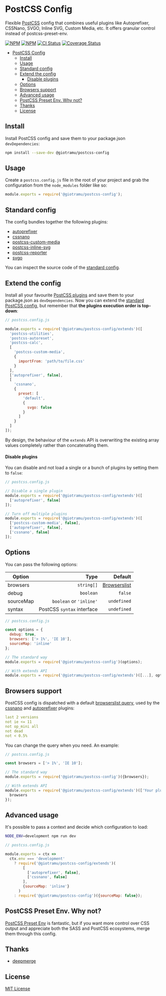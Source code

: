 # PostCSS Config

Flexible [PostCSS][postcss-doc_url] config that combines useful plugins like Autoprefixer, CSSNano, SVGO, Inline SVG, Custom Media, etc. It offers granular control instead of postcss-preset-env.

[![NPM][version_badge]][npm_url]
[![NPM][download_badge]][npm_url]
[![CI Status][ci_badge]][ci_url]
[![Coverage Status][coverage_badge]][coverage_url]

- [PostCSS Config](#postcss-config)
  - [Install](#install)
  - [Usage](#usage)
  - [Standard config](#standard-config)
  - [Extend the config](#extend-the-config)
    - [Disable plugins](#disable-plugins)
  - [Options](#options)
  - [Browsers support](#browsers-support)
  - [Advanced usage](#advanced-usage)
  - [PostCSS Preset Env. Why not?](#postcss-preset-env-why-not)
  - [Thanks](#thanks)
  - [License](#license)

## Install

Install PostCSS config and save them to your package.json `devDependencies`:

```sh
npm install --save-dev @giotramu/postcss-config
```

## Usage

Create a `postcss.config.js` file in the root of your project and grab the configuration from the `node_modules` folder like so:

```js
module.exports = require('@giotramu/postcss-config');
```

## Standard config

The config bundles together the following plugins:

- [autoprefixer][autoprefixer_url]
- [cssnano][cssnano_url]
- [postcss-custom-media][postcss-custom-media_url]
- [postcss-inline-svg][postcss-inline-svg_url]
- [postcss-reporter][postcss-reporter_url]
- [svgo][svgo_url]

You can inspect the source code of the [standard config][standard-config_url].

## Extend the config

Install all your favourite [PostCSS plugins][postcss-plugins_url] and save them to your package.json as `devDependencies`. Now you can extend the [standard PostCSS config][standard-config_url], but remember that **the plugins execution order is top-down**:

```js
// postcss.config.js

module.exports = require('@giotramu/postcss-config/extends')([
  'postcss-utilities',
  'postcss-autoreset',
  'postcss-calc',
  [
    'postcss-custom-media',
    {
      importFrom: 'path/to/file.css'
    }
  ],
  ['autoprefixer', false],
  [
    'cssnano',
    {
      preset: [
        'default',
        {
          svgo: false
        }
      ]
    }
  ]
]);
```

By design, the behaviour of the `extends` API is overwriting the existing array values completely rather than concatenating them.

#### Disable plugins

You can disable and not load a single or a bunch of plugins by setting them to `false`:

```js
// postcss.config.js

// Disable a single plugin
module.exports = require('@giotramu/postcss-config/extends')([
  ['autoprefixer', false]
]);

// Turn off multiple plugins
module.exports = require('@giotramu/postcss-config/extends')([
  ['postcss-custom-media', false],
  ['autoprefixer', false],
  ['cssnano', false]
]);
```

## Options

You can pass the following options:

| Option    |                       Type |                           Default |
| --------- | -------------------------: | --------------------------------: |
| browsers  |                 `string[]` | [Browserslist](#browsers-support) |
| debug     |                  `boolean` |                           `false` |
| sourceMap |    `boolean` or `'inline'` |                       `undefined` |
| syntax    | PostCSS `syntax` interface |                       `undefined` |

```js
// postcss.config.js

const options = {
  debug: true,
  browsers: ['> 1%', 'IE 10'],
  sourceMap: 'inline'
};

// The standard way
module.exports = require('@giotramu/postcss-config')(options);

// With extends API
module.exports = require('@giotramu/postcss-config/extends')([...], options);
```

## Browsers support

PostCSS config is dispatched with a default [browserslist query][browserslist_url], used by the [cssnano][cssnano_url] and [autoprefixer][autoprefixer_url] plugins:

```yml
last 2 versions
not ie <= 11
not op_mini all
not dead
not < 0.5%
```

You can change the query when you need. An example:

```js
// postcss.config.js

const browsers = ['> 1%', 'IE 10'];

// The standard way
module.exports = require('@giotramu/postcss-config')({browsers});

// With extends API
module.exports = require('@giotramu/postcss-config/extends')(['Your plugin'], {
  browsers
});
```

## Advanced usage

It's possible to pass a context and decide which configuration to load:

```sh
NODE_ENV=development npm run dev
```

```js
// postcss.config.js

module.exports = ctx =>
  ctx.env === 'development'
    ? require('@giotramu/postcss-config/extends')(
        [
          ['autoprefixer', false],
          ['cssnano', false]
        ],
        {sourceMap: 'inline'}
      )
    : require('@giotramu/postcss-config')({sourceMap: false});
```

## PostCSS Preset Env. Why not?

[PostCSS Preset Env][postcss-preset-env_url] is fantastic, but if you want more control over CSS output and appreciate both the SASS and PostCSS ecosystems, merge them through this config.

## Thanks

- [deepmerge][deepmerge_url]

## License

[MIT License](./LICENSE)

<!-- Badges -->

[ci_badge]: https://img.shields.io/github/workflow/status/giotramu/postcss-config/test?style=flat-square&colorA=141414&colorB=0055FF
[coverage_badge]: https://img.shields.io/coveralls/github/giotramu/postcss-config/stable?style=flat-square&colorA=141414&colorB=0055FF
[download_badge]: https://img.shields.io/npm/dm/@giotramu/postcss-config?style=flat-square&colorA=141414&colorB=0055FF
[version_badge]: https://img.shields.io/npm/v/@giotramu/postcss-config?style=flat-square&colorA=141414&colorB=0055FF

<!-- Links -->

[autoprefixer_url]: https://github.com/postcss/autoprefixer
[browserslist_url]: https://browserl.ist/?q=last+2+versions%2C+not+ie+%3C%3D+11%2C+not+op_mini+all%2C+not+dead%2C+not+%3C+0.5%25
[ci_url]: https://github.com/giotramu/postcss-config/actions
[coverage_url]: https://coveralls.io/github/giotramu/postcss-config
[cssnano_url]: https://github.com/cssnano/cssnano
[deepmerge_url]: https://github.com/TehShrike/deepmerge
[deps_url]: https://david-dm.org/giotramu/postcss-config
[devdeps_url]: https://david-dm.org/giotramu/postcss-config?type=dev
[npm_url]: https://www.npmjs.com/package/@giotramu/postcss-config
[postcss-custom-media_url]: https://github.com/postcss/postcss-custom-media
[postcss-doc_url]: https://postcss.org
[postcss-inline-svg_url]: https://github.com/TrySound/postcss-inline-svg
[postcss-plugins_url]: https://github.com/postcss/postcss/blob/master/docs/plugins.md
[postcss-preset-env_url]: https://github.com/csstools/postcss-preset-env
[postcss-reporter_url]: https://github.com/postcss/postcss-reporter
[standard-config_url]: https://github.com/giotramu/postcss-config/blob/stable/src/tests/_config.ts
[svgo_url]: https://github.com/svg/svgo
